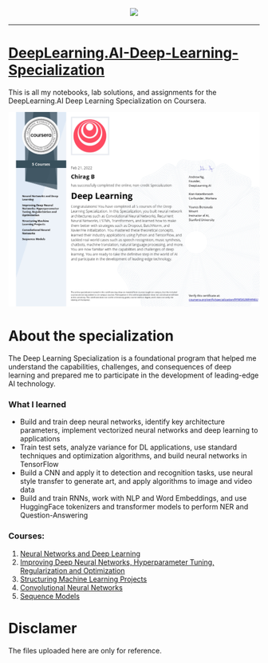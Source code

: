 <p align="center">

  <img height="100" src="https://wordpress.deeplearning.ai/wp-content/uploads/2021/02/LogoFiles_DeepLearning_PrimaryLogo.png">  

</p>
<hr>  

# [DeepLearning.AI-Deep-Learning-Specialization](https://coursera.org/specializations/deep-learning)
This is all my notebooks, lab solutions, and assignments for the DeepLearning.AI Deep Learning Specialization on Coursera.

[![Welcome](https://github.com/Chirag05B/Portfolio/blob/main/Certifications/Deep%20Learning/Deep%20Learning_page-0001.jpg)](http://coursera.org/verify/specialization/9YMSKUMH4N6U)

 
 
 # About the specialization
 The Deep Learning Specialization is a foundational program that helped me understand the capabilities, challenges, and consequences of deep learning and prepared me to participate in the development of leading-edge AI technology.

 ### What I learned
 - Build and train deep neural networks, identify key architecture parameters, implement vectorized neural networks and deep learning to applications 
- Train test sets, analyze variance for DL applications, use standard techniques and optimization algorithms, and build neural networks in TensorFlow
- Build a CNN and apply it to detection and recognition tasks, use neural style transfer to generate art, and apply algorithms to image and video data  
- Build and train RNNs, work with NLP and Word Embeddings, and use HuggingFace tokenizers and transformer models to perform NER and Question-Answering
 
### Courses:
1. [Neural Networks and Deep Learning](https://github.com/Chirag05B/Portfolio/tree/main/Certifications/Deep%20Learning/Neural%20Networks%20and%20Deep%20Learning)  
2. [Improving Deep Neural Networks, Hyperparameter Tuning, Regularization and Optimization](https://github.com/Chirag05B/Portfolio/tree/main/Certifications/Deep%20Learning/Improving%20Deep%20Neural%20Networks-Hyperparameter%20Tuning-Regularization%20and%20Optimization)  
3. [Structuring Machine Learning Projects](https://github.com/Chirag05B/Portfolio/tree/main/Certifications/Deep%20Learning/Structuring%20Machine%20Learning%20Projects)  
4. [Convolutional Neural Networks](https://github.com/Chirag05B/Portfolio/tree/main/Certifications/Deep%20Learning/Convolutional%20Neural%20Networks)
5. [Sequence Models](https://github.com/Chirag05B/Portfolio/tree/main/Certifications/Deep%20Learning/Sequence%20Models)

# Disclamer
The files uploaded here are only for reference. 
